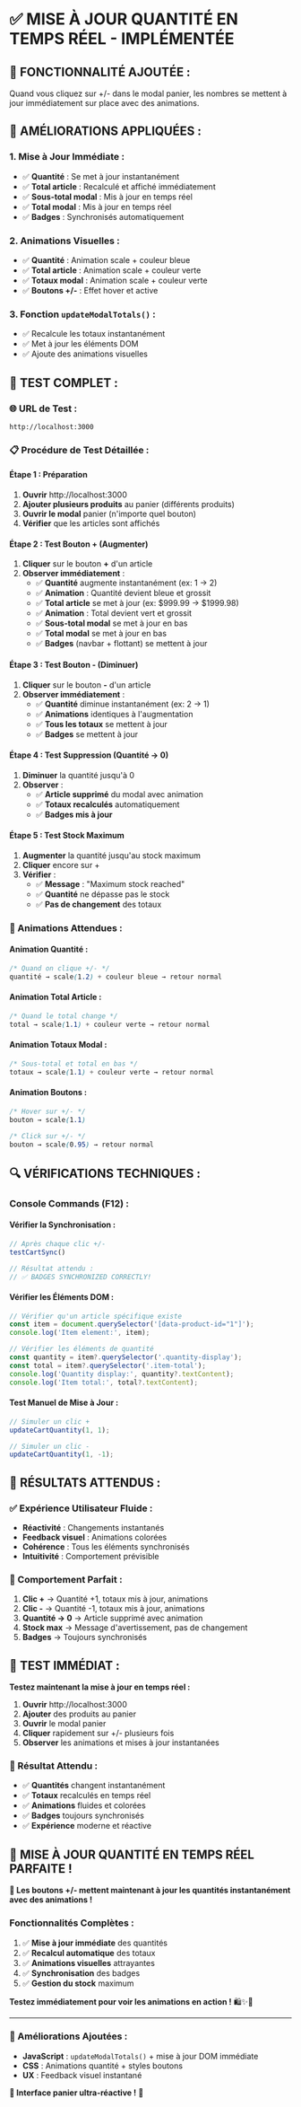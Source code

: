 # ✅ MISE À JOUR QUANTITÉ EN TEMPS RÉEL - IMPLÉMENTÉE

## 🎯 **FONCTIONNALITÉ AJOUTÉE :**
Quand vous cliquez sur +/- dans le modal panier, les nombres se mettent à jour immédiatement sur place avec des animations.

## 🔧 **AMÉLIORATIONS APPLIQUÉES :**

### **1. Mise à Jour Immédiate :**
- ✅ **Quantité** : Se met à jour instantanément
- ✅ **Total article** : Recalculé et affiché immédiatement
- ✅ **Sous-total modal** : Mis à jour en temps réel
- ✅ **Total modal** : Mis à jour en temps réel
- ✅ **Badges** : Synchronisés automatiquement

### **2. Animations Visuelles :**
- ✅ **Quantité** : Animation scale + couleur bleue
- ✅ **Total article** : Animation scale + couleur verte
- ✅ **Totaux modal** : Animation scale + couleur verte
- ✅ **Boutons +/-** : Effet hover et active

### **3. Fonction `updateModalTotals()` :**
- ✅ Recalcule les totaux instantanément
- ✅ Met à jour les éléments DOM
- ✅ Ajoute des animations visuelles

## 🧪 **TEST COMPLET :**

### **🌐 URL de Test :**
```
http://localhost:3000
```

### **📋 Procédure de Test Détaillée :**

#### **Étape 1 : Préparation**
1. **Ouvrir** http://localhost:3000
2. **Ajouter plusieurs produits** au panier (différents produits)
3. **Ouvrir le modal** panier (n'importe quel bouton)
4. **Vérifier** que les articles sont affichés

#### **Étape 2 : Test Bouton + (Augmenter)**
1. **Cliquer** sur le bouton **+** d'un article
2. **Observer immédiatement** :
   - ✅ **Quantité** augmente instantanément (ex: 1 → 2)
   - ✅ **Animation** : Quantité devient bleue et grossit
   - ✅ **Total article** se met à jour (ex: $999.99 → $1999.98)
   - ✅ **Animation** : Total devient vert et grossit
   - ✅ **Sous-total modal** se met à jour en bas
   - ✅ **Total modal** se met à jour en bas
   - ✅ **Badges** (navbar + flottant) se mettent à jour

#### **Étape 3 : Test Bouton - (Diminuer)**
1. **Cliquer** sur le bouton **-** d'un article
2. **Observer immédiatement** :
   - ✅ **Quantité** diminue instantanément (ex: 2 → 1)
   - ✅ **Animations** identiques à l'augmentation
   - ✅ **Tous les totaux** se mettent à jour
   - ✅ **Badges** se mettent à jour

#### **Étape 4 : Test Suppression (Quantité → 0)**
1. **Diminuer** la quantité jusqu'à 0
2. **Observer** :
   - ✅ **Article supprimé** du modal avec animation
   - ✅ **Totaux recalculés** automatiquement
   - ✅ **Badges mis à jour**

#### **Étape 5 : Test Stock Maximum**
1. **Augmenter** la quantité jusqu'au stock maximum
2. **Cliquer** encore sur +
3. **Vérifier** :
   - ✅ **Message** : "Maximum stock reached"
   - ✅ **Quantité** ne dépasse pas le stock
   - ✅ **Pas de changement** des totaux

### **🎨 Animations Attendues :**

#### **Animation Quantité :**
```css
/* Quand on clique +/- */
quantité → scale(1.2) + couleur bleue → retour normal
```

#### **Animation Total Article :**
```css
/* Quand le total change */
total → scale(1.1) + couleur verte → retour normal
```

#### **Animation Totaux Modal :**
```css
/* Sous-total et total en bas */
totaux → scale(1.1) + couleur verte → retour normal
```

#### **Animation Boutons :**
```css
/* Hover sur +/- */
bouton → scale(1.1)

/* Click sur +/- */
bouton → scale(0.95) → retour normal
```

## 🔍 **VÉRIFICATIONS TECHNIQUES :**

### **Console Commands (F12) :**

#### **Vérifier la Synchronisation :**
```javascript
// Après chaque clic +/-
testCartSync()

// Résultat attendu :
// ✅ BADGES SYNCHRONIZED CORRECTLY!
```

#### **Vérifier les Éléments DOM :**
```javascript
// Vérifier qu'un article spécifique existe
const item = document.querySelector('[data-product-id="1"]');
console.log('Item element:', item);

// Vérifier les éléments de quantité
const quantity = item?.querySelector('.quantity-display');
const total = item?.querySelector('.item-total');
console.log('Quantity display:', quantity?.textContent);
console.log('Item total:', total?.textContent);
```

#### **Test Manuel de Mise à Jour :**
```javascript
// Simuler un clic +
updateCartQuantity(1, 1);

// Simuler un clic -
updateCartQuantity(1, -1);
```

## 🎯 **RÉSULTATS ATTENDUS :**

### **✅ Expérience Utilisateur Fluide :**
- **Réactivité** : Changements instantanés
- **Feedback visuel** : Animations colorées
- **Cohérence** : Tous les éléments synchronisés
- **Intuitivité** : Comportement prévisible

### **🎊 Comportement Parfait :**
1. **Clic +** → Quantité +1, totaux mis à jour, animations
2. **Clic -** → Quantité -1, totaux mis à jour, animations
3. **Quantité → 0** → Article supprimé avec animation
4. **Stock max** → Message d'avertissement, pas de changement
5. **Badges** → Toujours synchronisés

## 🚀 **TEST IMMÉDIAT :**

**Testez maintenant la mise à jour en temps réel :**

1. **Ouvrir** http://localhost:3000
2. **Ajouter** des produits au panier
3. **Ouvrir** le modal panier
4. **Cliquer** rapidement sur +/- plusieurs fois
5. **Observer** les animations et mises à jour instantanées

### **🎉 Résultat Attendu :**
- ✅ **Quantités** changent instantanément
- ✅ **Totaux** recalculés en temps réel
- ✅ **Animations** fluides et colorées
- ✅ **Badges** toujours synchronisés
- ✅ **Expérience** moderne et réactive

## 🎉 **MISE À JOUR QUANTITÉ EN TEMPS RÉEL PARFAITE !**

**🔧 Les boutons +/- mettent maintenant à jour les quantités instantanément avec des animations !**

### **Fonctionnalités Complètes :**
1. ✅ **Mise à jour immédiate** des quantités
2. ✅ **Recalcul automatique** des totaux
3. ✅ **Animations visuelles** attrayantes
4. ✅ **Synchronisation** des badges
5. ✅ **Gestion du stock** maximum

**Testez immédiatement pour voir les animations en action !** 🛍️✨🚀

---

### **📁 Améliorations Ajoutées :**
- **JavaScript** : `updateModalTotals()` + mise à jour DOM immédiate
- **CSS** : Animations quantité + styles boutons
- **UX** : Feedback visuel instantané

**🎯 Interface panier ultra-réactive !** 🎊